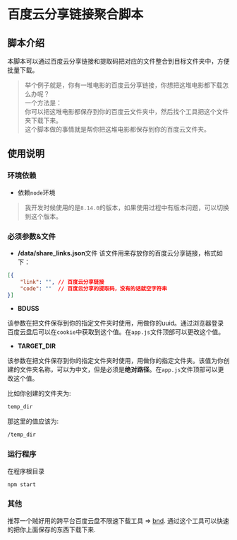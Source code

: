 # 百度云分享链接聚合脚本

## 脚本介绍
本脚本可以通过百度云分享链接和提取码把对应的文件整合到目标文件夹中，方便批量下载。

> 举个例子就是，你有一堆电影的百度云分享链接，你想把这堆电影都下载怎么办呢？<br>
> 一个方法是：<br>
> 你可以把这堆电影都保存到你的百度云文件夹中，然后找个工具把这个文件夹下载下来。<br>
> 这个脚本做的事情就是帮你把这堆电影都保存到你的百度云文件夹。<br>

## 使用说明
### 环境依赖

- 依赖`node`环境

> 我开发时候使用的是`8.14.0`的版本，如果使用过程中有版本问题，可以切换到这个版本。

### 必须参数&文件
- **/data/share_links.json**文件
该文件用来存放你的百度云分享链接，格式如下：

```json
[{
    "link": "", // 百度云分享链接
    "code": ""  // 百度云分享的提取码，没有的话就空字符串
}]
```
- **BDUSS**

该参数在把文件保存到你的指定文件夹时使用，用做你的uuid。通过浏览器登录百度云盘后可以在`cookie`中获取到这个值。在`app.js`文件顶部可以更改这个值。

- **TARGET_DIR**

该参数在把文件保存到你的指定文件夹时使用，用做你的指定文件夹。该值为你创建的文件夹名称，可以为中文，但是必须是**绝对路径**。在`app.js`文件顶部可以更改这个值。

比如你创建的文件夹为:
```sh
temp_dir
```
那这里的值应该为:
```sh
/temp_dir
```

### 运行程序
在程序根目录
```sh
npm start
```

### 其他
推荐一个贼好用的跨平台百度云盘不限速下载工具 => [bnd](https://github.com/b3log/baidu-netdisk-downloaderx). 通过这个工具可以快速的把你上面保存的东西下载下来.

